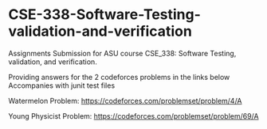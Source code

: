# CSE-338-Software-Testing-validation-and-verification

Assignments Submission for ASU course CSE_338: Software Testing, validation, and verification.

Providing answers for the 2 codeforces problems in the links below 
Accompanies with junit test files

Watermelon Problem: https://codeforces.com/problemset/problem/4/A

Young Physicist Problem: https://codeforces.com/problemset/problem/69/A

